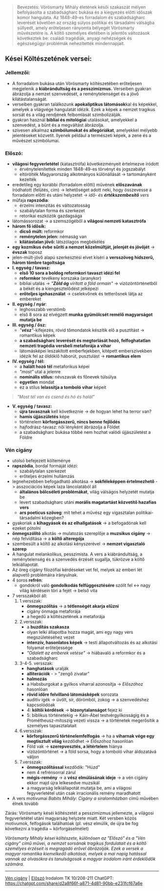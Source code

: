 > Bevezetés:
> Vörösmarty Mihály életének késői szakaszát mélyen befolyásolta a szabadságharc bukása és a kiegyezés előtti időszak komor hangulata. Az 1848-49-es forradalom és szabadságharc leverését követően az ország súlyos politikai és társadalmi válságba süllyedt, amely erőteljesen rányomta bélyegét Vörösmarty művészetére is. A költő személyes életében is jelentős változások következtek be: családi tragédiák, anyagi nehézségek és egészségügyi problémák nehezítették mindennapjait.

## Kései Költészetének versei:
### Jellemzői:
- A forradalom bukása után Vörösmarty költészetében erőteljesen megjelenik a **kiábrándultság és a pesszimizmus.** Verseiben gyakran ábrázolja a nemzet szenvedését, a reménytelenséget és a jövő kilátástalanságát.
- verseiben gyakran találkozunk **apokaliptikus látomások**kal és képekkel, amelyek a világvége hangulatát idézik. Ezek a képek a nemzet tragikus sorsát és a világ rendjének felbomlását szimbolizálják.
- gyakran használ **bibliai és mitológiai** utalásokat, amelyekkel a szenvedést, a bűnt és a megváltást ábrázolja.
- szívesen alkalmaz **szimbólumokat és allegóriákat**, amelyekkel mélyebb jelentéseket közvetít. Ilyenek például a természeti képek, a zene és a művészet szimbólumai.
### Előszó:
- **világosi fegyverletétel** (katasztrófa) következményeit értelmezve íródott
	- érvénytelenítettek minden 1848-49-es törvényt és jogszabályt
	- eltörölték Magyarország alkotmányos különállását -> tartományként kezelték
- eredetileg egy korábbi (forradalom előtti) művének **előszavának** íródhatott (felütés, cím) -> lehetőséget adott neki, hogy összevesse a forradalom előtti és utáni helyzetet -> *idő- és **értékszembesítő** vers*
- műfaja **rapszódia**:
	- érzelmi intenzitás és változatosság
	- szabálytalan forma és szerkezet
	- retorikai eszközök gazdagsága
- látomássorozat -> a szemszögéből a **világosi nemzeti katasztrófa**
- **három fő idősík:**
	- **dicső múlt:** reformkor
	- **reménytelen jelen:** némaság van
	- **kilátástalan jövő:** látszólagos megbékélés
- **egy kozmikus évbe sűríti a nemzet közelmúltját, jelenjét és jövőjét** -> **évszak** toposz
- jelen-múlt-jövő alapú szerkesztési elvet kíséri a **versszöveg hídszerű, három tömbre tagoltsága**
- **I. egység / tavasz:**
	- **első 10 sora a boldog reformkori tavaszt idézi fel**
	- **reformkor** tevékeny korszaka (aranykor)
	- bibliai utalás -> *"**Zöld ág** virított a föld ormain"* -> vízözöntörténetből a békét és a kiengesztelődést jelképezi
	- **erőteljes igehasználat** -> cselekvőnek és tetterősnek látja az embereket
- **II. egység / nyár**:
	- leghosszabb verstömb
	- első 8 sora az elvégzett **munka gyümölcsét remélő magyarságot mutatja be**
- **III. egység / ősz:** 
	- *"**vész**"*-kifejezés, rövid tőmondatok készítik elő a pusztítást -> romantikus képek
	- **a szabadságharc leverését és megtorlását hozó, felfoghatatlan nemzeti tragédia versbeli metaforája a vihar**
	- látomásképei leszakított emberfejekben, kitépett emberszívekben idézik fel az öldöklő háborút, pusztulást -> **romantikus elem**
- **IV. egység / tél:** 
	- a **halált hozó tél** metaforikus képei
	- *"most"* utal a jelenre
	- **nominális stílus:** névszavak és főnevek túlsúlya
	- **egyetlen** mondat
	- ez a stílus **lelassítja a tomboló vihar** képeit
> *"Most tél van és csend és hó és halál"*
- **V. egység / tavasz:**
	- **újra tavasznak** kell következnie -> de hogyan lehet ha terror van?
	- **hamis újjászületés** képe
	- történelem **körforgásszerű, nincs benne fejlődés**
	- hajfodrász-tavasz: női lényként ábrázolja a Földet
	- a szabadságharc bukása többé nem hozhat valódi újjászületést a Földre
### Vén cigány
- utolsó befejezett költeménye
- **rapszódia**, bordal formáját idézi:
	- szabálytalan szerkezet
	- erőteljes érzelmi hullámzás
- legnehezebben befogadható alkotása -> **sokféleképpen értelmezhető** -> asszociációs képek laza láncolatából áll
	- **általános bölcséleti problémákat**, világ válságos helyzetét mutatja be
	- levert szabadságharc utáni **morális magatartást közvetítő hazafias vers**
	- **ars poeticus szöveg**: mit tehet a művész egy vigasztalan politikai-társadalmi közegben?
- gyakoriak a **kihagyások és az elhallgatások** -> a befogadónak kell ezeket pótolni
- **önmegszólító** alkotás -> mulatozás szereplője a **muzsikus cigány** -> nép felvidítása -> a **költő alteregója**
- szembesült a költő az alkotási kényszerével -> **nemzet vigasztaló szerep**
- A hangulat melankolikus, pesszimista. A vers a kiábrándultság, a reménytelenség és a szenvedés érzését sugallja, tükrözve a költő lelkiállapotát.
- Az öreg cigány filozófiai kérdéseket vet fel, melyek az emberi lét alapvető problémáira irányulnak.
- 4 soros **refrén**:
	- gondokról való **gondolkodás felfüggesztésére** szólít fel <-> nagy világ kérdésein töri a fejét -> belső vita
- 7 versszakból áll:
	1. 1.versszak: 
		- **önmegszólítás** -> a **tétlenségét akarja elűzni**
		- cigány önmaga metaforája
		- a hegedű a költészetének a metaforája
	2. 2.versszak:
		- a **buzdítás szakasza** 
		- olyan lelki állapotba hozza magát, ami egy nagy vers megszületéséhez vezet
		- **intenzív, hasonlatos képek** -> testi állapotváltozás és az alkotási folyamat erőteljessége
		- *"Odalett az emberek vetése"* -> hiábavaló a reformkor és a szabadságharc
	3. 3-4-5. versszak:
		- **hanghatások** uralják
		- **alliterációk** - > "zengő zivatar"
		- **halmozás**
		- a Habsburgokat a gyilkos viharral azonosítja -> *Előszó*hoz hasonlóan
		- **rövid időre felvillanó látomásképek** sorozata
		- auditív igék -> üvölt, sír, dörömböl, zokog -> a szenvedéshez kapcsolódóak
		- 4: **költői kérdések** -> **bizonytalanságot** fejez ki
		- 5: biblikus történetekig -> Káin-Ábel testvérgyilkosságig és a Prométheusz-mítoszig vezeti vissza -> a történetek megerősítik a személyes tapasztalatait
	4. 6.versszak:
		- **körforgásszerű történelemfelfogás** -> ha a **viharnak vége egy megtisztult világ** kezdődhet -> *Előszó*hoz hasonlóan
		- Föld vak -> **szerepvesztés, a létértelem** hiánya
		- vízözöntörténet -> a föld sorsa, hogy a tomboló vihar áldozatává váljon
	5. 7.versszak:
		- **önmegszólítással** kezdődik: "Húzd"
		- nem 4 refrénsorral zárul
		- **mégis-remény** -> a **vész elmúlásának ideje** -> a vén cigány ekkor majd újra lelkesedve muzsikál
		- a magyarság lelkiállapotát mutatja be, ami a világosi fegyverletétel után csak irracionális remény maradhatott
- A vers motívumai *Babits Mihály: Cigány a siralomházban* című művében élnek tovább

Zárás:
Vörösmarty késéi költészetét a pesszimizmus jellemezte,  a világosi fegyverletétel utáni magyarság helyzete miatt. Két versben közös motívumok, felfogások találhatóak (pl. vész elmúlik, de újra be fog következni a tragédia ~ körforgáselmélet)

*Vörösmarty Mihály kései költészete, különösen az "Előszó" és a "Vén cigány" című művei, a nemzet sorsának tragikus fordulatait és a költő személyes érzéseit is megragadó erővel ábrázolják. Ezek a versek a magyar romantika kiemelkedő alkotásai, melyek a mai napig hatással vannak az olvasókra és tanulságosak a magyar irodalom iránt érdeklődők számára.*

---
[Vén cigány](https://www.arcanum.com/hu/online-kiadvanyok/Verstar-verstar-otven-kolto-osszes-verse-2/vorosmarty-mihaly-6EBD/kisebb-koltemenyek-1834-1855-76A0/a-ven-cigany-7C35/) | [Előszó](https://www.arcanum.com/hu/online-kiadvanyok/Verstar-verstar-otven-kolto-osszes-verse-2/vorosmarty-mihaly-6EBD/kisebb-koltemenyek-1834-1855-76A0/eloszo-7BFD/)
Irodalom TK 10/208-211
ChatGPT: https://chatgpt.com/share/d2a8f66f-a871-4d81-90bb-e231fcf67a6e
